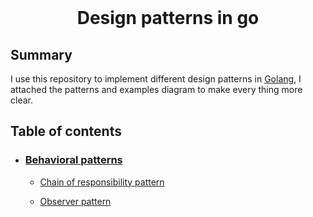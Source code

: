 <div align="center">
  <br>
  <h1>Design patterns in go</h1>
</div>






## Summary

I use this repository to implement different design patterns in [Golang](https://golang.org/), I attached the patterns and examples diagram to make every thing more clear.



##  Table of contents

- ### [Behavioral patterns](Behavioral%20patterns)

   - [Chain of responsibility pattern](Behavioral%20patterns/Chain%20of%20responsipility)

   - [Observer pattern](Behavioral%20patterns/Observer)
   
     

